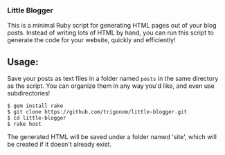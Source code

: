 ### Little Blogger

This is a minimal Ruby script for generating HTML pages out of your
blog posts. Instead of writing lots of HTML by hand, you can run this
script to generate the code for your website, quickly and efficiently!

## Usage:

Save your posts as text files in a folder named `posts` in the same directory as the script. You can organize them in any way you'd like, and even use subdirectories!

	$ gem install rake
	$ git clone https://github.com/trigonom/little-blogger.git
	$ cd little-blogger
	$ rake host

The generated HTML will be saved under a folder named 'site', which will be created if it doesn't already exist.
